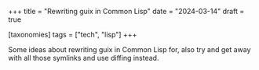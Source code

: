 +++
title = "Rewriting guix in Common Lisp"
date = "2024-03-14"
draft = true

[taxonomies]
tags = ["tech", "lisp"]
+++

Some ideas about rewriting guix in Common Lisp for, also try and get away with all those symlinks and use diffing instead.